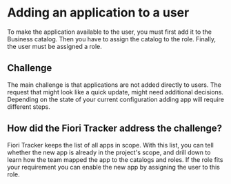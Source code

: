 # Adding an application to a user

To make the application available to the user, you must first add it to the Business catalog. Then you have to assign the catalog to the role. Finally, the user must be assigned a role. 

## Challenge

The main challenge is that applications are not added directly to users. The request that might look like a quick update, might need additional decisions. Depending on the state of your current configuration adding app will require different steps. 

## How did the Fiori Tracker address the challenge?

Fiori Tracker keeps the list of all apps in scope. With this list, you can tell whether the new app is already in the project's scope, and drill down to learn how the team mapped the app to the catalogs and roles. If the role fits your requirement you can enable the new app by assigning the user to this role.

